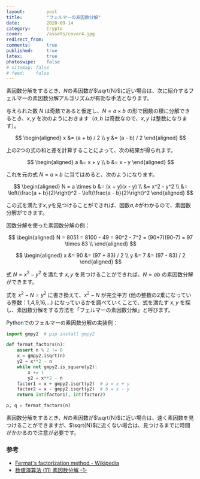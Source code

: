 ```yaml
---
layout:        post
title:         "フェルマーの素因数分解"
date:          2020-09-14
category:      Crypto
cover:         /assets/cover4.jpg
redirect_from:
comments:      true
published:     true
latex:         true
photoswipe:    false
# sitemap: false
# feed:    false
---
```


素因数分解をするとき、$N$の素因数が$\sqrt{N}$に近い場合は、次に紹介するフェルマーの素因数分解アルゴリズムが有効な手法となります。

与えられた数 $N$ は奇数であると仮定し、$N = a \times b$ の形で因数の積に分解できるとき、$x, y$ を次のようにおきます（$a, b$ は奇数なので、$x, y$ は整数になります）。

$$
\begin{aligned}
  x &= (a + b) / 2 \\
  y &= (a - b) / 2
\end{aligned}
$$

上の2つの式の和と差を計算することによって、次の結果が得られます。

$$
\begin{aligned}
  a &= x + y \\
  b &= x - y
\end{aligned}
$$

これを元の式 $N = a \times b$ に当てはめると、次のようになります。

$$
\begin{aligned}
  N = a \times b
    &= (x + y)(x - y) \\
    &= x^2 - y^2 \\
    &= \left(\frac{a + b}{2}\right)^2 - \left(\frac{a - b}{2}\right)^2
\end{aligned}
$$

この式を満たす$x,y$を見つけることができれば、因数$a,b$がわかるので、素因数分解ができます。

因数分解を使った素因数分解の例：

$$
\begin{aligned}
  N = 8051 = 8100 - 49 = 90^2 - 7^2 = (90+7)(90-7) = 97 \times 83 \\
\end{aligned}
$$

$$
\begin{aligned}
  x &= 90 &= (97 + 83) / 2 \\
  y &= 7  &= (97 - 83) / 2
\end{aligned}
$$

式 $N=x^2-y^2$ を満たす $x,y$ を見つけることができれば、$N=ab$ の素因数分解ができます。

式を $x^2 - N = y^2$ に書き換えて、$x^2 - N$ が完全平方 (他の整数の2乗になっている整数：1,4,9,16,...) になっているかを調べていくことで、式を満たす $x,y$ を探し、素因数分解をする方法を「フェルマーの素因数分解」と呼びます。

Pythonでのフェルマーの素因数分解の実装例：

```python
import gmpy2  # pip install gmpy2

def fermat_factors(n):
    assert n % 2 != 0
    x = gmpy2.isqrt(n)
    y2 = x**2 - n
    while not gmpy2.is_square(y2):
        x += 1
        y2 = x**2 - n
    factor1 = x + gmpy2.isqrt(y2)  # a = x + y
    factor2 = x - gmpy2.isqrt(y2)  # b = x - y
    return int(factor1), int(factor2)

p, q = fermat_factors(n)
```

素因数分解をするとき、$N$の素因数が$\sqrt{N}$に近い場合は、速く素因数を見つけることができますが、$\sqrt{N}$に近くない場合は、見つけるまでに時間がかかるので注意が必要です。



### 参考

- [Fermat's factorization method - Wikipedia](https://en.wikipedia.org/wiki/Fermat%27s_factorization_method#Fermat's_and_trial_division)
- [数値演算法 (11) 素因数分解 -1-](http://fussy.web.fc2.com/algo/math11_factorization1.htm)
